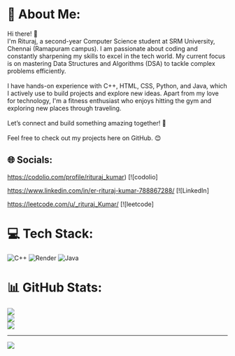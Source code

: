 # 💫 About Me:
Hi there! 👋<br>I'm Rituraj, a second-year Computer Science student at SRM University, Chennai (Ramapuram campus). I am passionate about coding and constantly sharpening my skills to excel in the tech world. My current focus is on mastering Data Structures and Algorithms (DSA) to tackle complex problems efficiently.<br><br>I have hands-on experience with C++, HTML, CSS, Python, and Java, which I actively use to build projects and explore new ideas. Apart from my love for technology, I'm a fitness enthusiast who enjoys hitting the gym and exploring new places through traveling.<br><br>Let’s connect and build something amazing together! 🚀<br><br>Feel free to check out my projects here on GitHub. 😊


## 🌐 Socials:
https://codolio.com/profile/rituraj_kumar) [![codolio] 

https://www.linkedin.com/in/er-rituraj-kumar-788867288/ [![LinkedIn]

https://leetcode.com/u/_rituraj_Kumar/ [![leetcode]
# 💻 Tech Stack:
![C++](https://img.shields.io/badge/c++-%2300599C.svg?style=for-the-badge&logo=c%2B%2B&logoColor=white) ![Render](https://img.shields.io/badge/Render-%46E3B7.svg?style=for-the-badge&logo=render&logoColor=white) ![Java](https://img.shields.io/badge/java-%23ED8B00.svg?style=for-the-badge&logo=openjdk&logoColor=white)
# 📊 GitHub Stats:
![](https://github-readme-stats.vercel.app/api?username=riturajkumar01&theme=dark&hide_border=false&include_all_commits=false&count_private=false)<br/>
![](https://github-readme-streak-stats.herokuapp.com/?user=riturajkumar01&theme=dark&hide_border=false)<br/>
![](https://github-readme-stats.vercel.app/api/top-langs/?username=riturajkumar01&theme=dark&hide_border=false&include_all_commits=false&count_private=false&layout=compact)


---
[![](https://visitcount.itsvg.in/api?id=riturajkumar01&icon=0&color=0)](https://visitcount.itsvg.in)

<!-- Proudly created with GPRM ( https://gprm.itsvg.in ) -->

